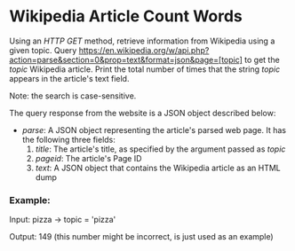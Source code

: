 # Wikipedia Article Count Words

Using an _HTTP GET_ method, retrieve information from Wikipedia using a given topic. Query https://en.wikipedia.org/w/api.php?action=parse&section=0&prop=text&format=json&page=[topic] to get the _topic_ Wikipedia article. Print the total number of times that the string _topic_ appears in the article's text field.

Note: the search is case-sensitive.

The query response from the website is a JSON object described below:
  - _parse_: A JSON object representing the article's parsed web page. It has the following three fields:
    1. _title_: The article's title, as specified by the argument passed as _topic_
    2. _pageid_: The article's Page ID
    3. _text_: A JSON object that contains the Wikipedia article as an HTML dump
    
 ### Example:
 
 Input: pizza -> topic = 'pizza'
 
 Output: 149 (this number might be incorrect, is just used as an example)
 
 
